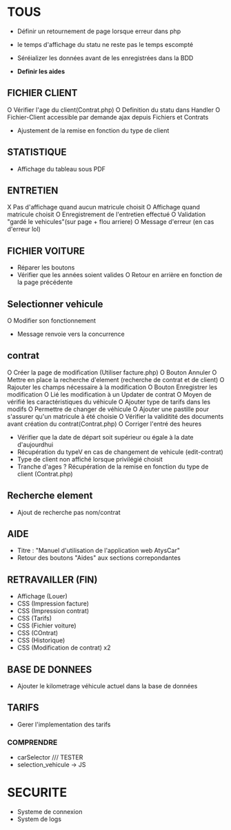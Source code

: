 

# TOUS
- Définir un retournement de page lorsque erreur dans php
- le temps d'affichage du statu ne reste pas le temps escompté
- Séréializer les données avant de les enregistrées dans la BDD

- **Definir les aides**


## FICHIER CLIENT

O Vérifier l'age du client(Contrat.php)
O Definition du statu dans Handler
O Fichier-Client accessible par demande ajax depuis Fichiers et Contrats
- Ajustement de la remise en fonction du type de client

## STATISTIQUE

- Affichage du tableau sous PDF

## ENTRETIEN
X Pas d'affichage quand aucun matricule choisit
O Affichage quand matricule choisit 
O Enregistrement de l'entretien effectué
O Validation "gardé le vehicules"(sur page + flou arriere)
O Message d'erreur (en cas d'erreur lol)



## FICHIER VOITURE

- Réparer les boutons
- Vérifier que les années soient valides
O Retour en arrière en fonction de la page précédente

## Selectionner vehicule
O Modifier son fonctionnement
- Message renvoie vers la concurrence

## contrat

O Créer la page de modification (Utiliser facture.php)
O Bouton Annuler 
O Mettre en place la recherche d'element (recherche de contrat et de client)
O Rajouter les champs nécessaire à la modification 
O Bouton Enregistrer les modification
O Lié les modification à un Updater de contrat
O Moyen de vérifié les caractéristiques du véhicule
O Ajouter type de tarifs dans les modifs
O Permettre de changer de véhicule
O Ajouter une pastille pour s'assurer qu'un matricule à été choisie
O Vérifier la validitité des documents avant création du contrat(Contrat.php)
O Corriger l'entré des heures
- Vérifier que la date de départ soit supérieur ou égale à la date d'aujourdhui
- Récupération du typeV en cas de changement de vehicule (edit-contrat)
- Type de client non affiché lorsque privilégié choisit
- Tranche d'ages 
? Récupération de la remise en fonction du type de client (Contrat.php)

## Recherche element 
- Ajout de recherche pas nom/contrat

## AIDE
- Titre : "Manuel d'utilisation de l'application web AtysCar"
- Retour des boutons "Aides" aux sections correpondantes

## RETRAVAILLER (FIN)
- Affichage (Louer)
- CSS (Impression facture)
- CSS (Impression contrat)
- CSS (Tarifs)
- CSS (Fichier voiture)
- CSS (COntrat)
- CSS (Historique)
- CSS (Modification de contrat) x2


## BASE DE DONNEES
- Ajouter le kilometrage véhicule actuel dans la base de données 

## TARIFS
- Gerer l'implementation des tarifs



### COMPRENDRE

- carSelector /// TESTER
- selection_vehicule -> JS 


# SECURITE 

- Systeme de connexion
- System de logs